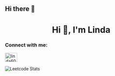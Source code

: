 ## Hi there 👋

<!--
**linda603/linda603** is a ✨ _special_ ✨ repository because its `README.md` (this file) appears on your GitHub profile.

Here are some ideas to get you started:

- 🔭 I’m currently working on ...
- 🌱 I’m currently learning ...
- 👯 I’m looking to collaborate on ...
- 🤔 I’m looking for help with ...
- 💬 Ask me about ...
- 📫 How to reach me: ...
- 😄 Pronouns: ...
- ⚡ Fun fact: ...
-->
<h1 align="center">Hi 👋, I'm Linda</h1>

<h3 align="left">Connect with me:</h3>
<p align="left">
<a href="https://www.linkedin.com/in/linda603/" target="blank"><img align="center" src="https://raw.githubusercontent.com/rahuldkjain/github-profile-readme-generator/master/src/images/icons/Social/linked-in-alt.svg" alt="linda603" height="30" width="40" /></a>

![Leetcode Stats](https://leetcard.jacoblin.cool/lindang603?theme=dark&font=Mate)
